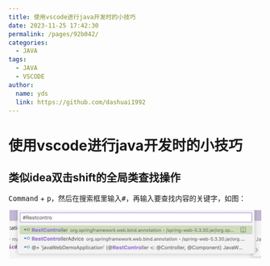 ```yaml
---
title: 使用vscode进行java开发时的小技巧
date: 2023-11-25 17:42:30
permalink: /pages/92b042/
categories:
  - JAVA
tags:
  - JAVA
  - VSCODE
author: 
  name: yds
  link: https://github.com/dashuai1992
---
```


# 使用vscode进行java开发时的小技巧

## 类似idea双击shift的全局类查找操作

<kbd>Command</kbd> + <kbd>p</kbd>，然后在搜索框里输入<kbd>#</kbd>，再输入要查找内容的关键字，如图：
<p align="center"><img src="/img/JAVA/VSCODE-FOR-JAVA-SEARCH.jpg" width="500" style="cursor: zoom-in;"></p>

<!-- more -->